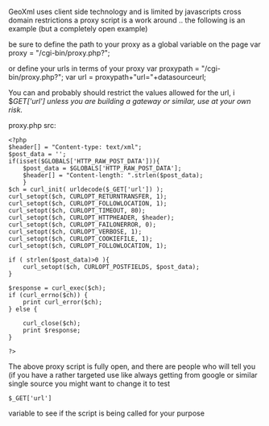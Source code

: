 GeoXml uses client side technology and is limited by javascripts cross domain restrictions
a proxy script is a work around .. the following is an example (but a completely open example)

be sure to define the path to your proxy as a global variable on the page
var proxy = "/cgi-bin/proxy.php?";

or define your urls in terms of your proxy
var proxypath = "/cgi-bin/proxy.php?";
var url = proxypath+"url="+datasourceurl;


You can and probably should restrict  the values allowed for the url, i $_GET['url']
unless you are building a gateway or similar, use at your own risk._

proxy.php src:
```
<?php
$header[] = "Content-type: text/xml";
$post_data = '';
if(isset($GLOBALS['HTTP_RAW_POST_DATA'])){
    $post_data = $GLOBALS['HTTP_RAW_POST_DATA'];
    $header[] = "Content-length: ".strlen($post_data);
    }
$ch = curl_init( urldecode($_GET['url']) );
curl_setopt($ch, CURLOPT_RETURNTRANSFER, 1);
curl_setopt($ch, CURLOPT_FOLLOWLOCATION, 1);
curl_setopt($ch, CURLOPT_TIMEOUT, 80);
curl_setopt($ch, CURLOPT_HTTPHEADER, $header);
curl_setopt($ch, CURLOPT_FAILONERROR, 0);
curl_setopt($ch, CURLOPT_VERBOSE, 1);
curl_setopt($ch, CURLOPT_COOKIEFILE, 1);
curl_setopt($ch, CURLOPT_FOLLOWLOCATION, 1);

if ( strlen($post_data)>0 ){
    curl_setopt($ch, CURLOPT_POSTFIELDS, $post_data);
}

$response = curl_exec($ch);
if (curl_errno($ch)) {
    print curl_error($ch);
} else {

    curl_close($ch);
    print $response;
}

?>
```


The above proxy script is fully open, and there are people who will tell you (if you have a rather targeted use like always getting from google or similar single source you might want to change it to test
```
$_GET['url'] 
```

variable to see if the script is being called for your purpose